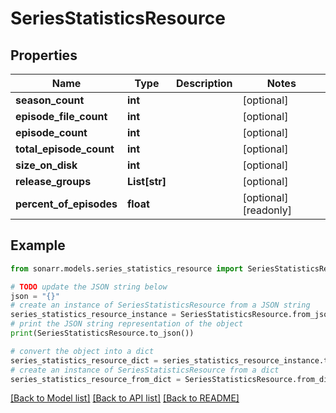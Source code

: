 # SeriesStatisticsResource


## Properties

Name | Type | Description | Notes
------------ | ------------- | ------------- | -------------
**season_count** | **int** |  | [optional] 
**episode_file_count** | **int** |  | [optional] 
**episode_count** | **int** |  | [optional] 
**total_episode_count** | **int** |  | [optional] 
**size_on_disk** | **int** |  | [optional] 
**release_groups** | **List[str]** |  | [optional] 
**percent_of_episodes** | **float** |  | [optional] [readonly] 

## Example

```python
from sonarr.models.series_statistics_resource import SeriesStatisticsResource

# TODO update the JSON string below
json = "{}"
# create an instance of SeriesStatisticsResource from a JSON string
series_statistics_resource_instance = SeriesStatisticsResource.from_json(json)
# print the JSON string representation of the object
print(SeriesStatisticsResource.to_json())

# convert the object into a dict
series_statistics_resource_dict = series_statistics_resource_instance.to_dict()
# create an instance of SeriesStatisticsResource from a dict
series_statistics_resource_from_dict = SeriesStatisticsResource.from_dict(series_statistics_resource_dict)
```
[[Back to Model list]](../README.md#documentation-for-models) [[Back to API list]](../README.md#documentation-for-api-endpoints) [[Back to README]](../README.md)


